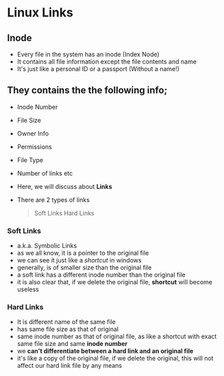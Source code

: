 # Linux Links

## Inode
* Every file in the system has an inode (Index Node)
* It contains all file information except the file contents and name
* It's just like a personal ID or a passport (Without a name!)

## They contains the the following info;
* Inode Number
* File Size
* Owner Info
* Permissions
* File Type
* Number of links etc

* Here, we will discuss about **Links**

* There are 2 types of links
	> Soft Links
	> Hard Links

### Soft Links
* a.k.a. Symbolic Links
* as we all know, it is a pointer to the original file
* we can see it just like a *shortcut* in windows
* generally, is of smaller size than the original file
* a soft link has a different inode number than the original file
* it is also clear that, if we delete the original file, **shortcut** will become useless

### Hard Links
* It is different name of the same file
* has same file size as that of original
* same inode number as that of original file, as like a shortcut with exact same file size and same **inode number**
* we **can't differentiate between a hard link and an original file**
* it's like a copy of the original file, if we delete the original, this will not affect our hard link file by any means